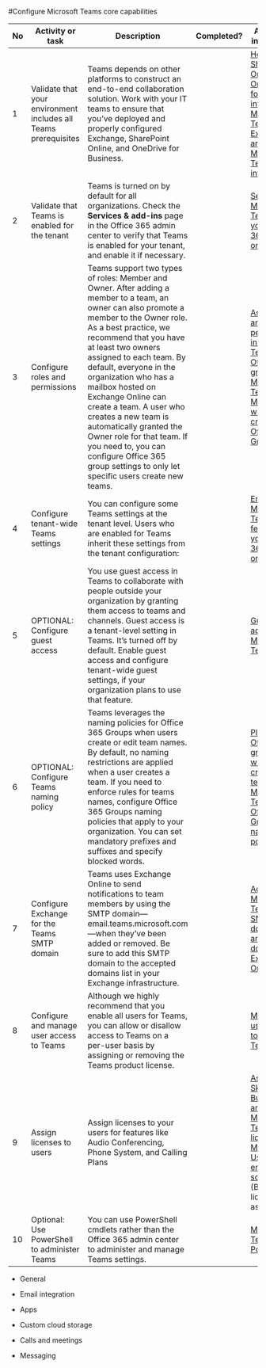 #Configure Microsoft Teams core capabilities

| No | Activity or task                                                | Description                                                                                                                                                                                                                                                                                                                                                                                                                                                                                                                                | Completed? | Additional information                                                                                                                                                                                                                                                                                                                                                                |
|----|-----------------------------------------------------------------|--------------------------------------------------------------------------------------------------------------------------------------------------------------------------------------------------------------------------------------------------------------------------------------------------------------------------------------------------------------------------------------------------------------------------------------------------------------------------------------------------------------------------------------------|------------|---------------------------------------------------------------------------------------------------------------------------------------------------------------------------------------------------------------------------------------------------------------------------------------------------------------------------------------------------------------------------------------|
| 1  | Validate that your environment includes all Teams prerequisites | Teams depends on other platforms to construct an end-to-end collaboration solution. Work with your IT teams to ensure that you’ve deployed and properly configured Exchange, SharePoint Online, and OneDrive for Business.                                                                                                                                                                                                                                                                                                                 |            | [How SharePoint Online and OneDrive for Business interact with Microsoft Teams](https://docs.microsoft.com/MicrosoftTeams/sharepoint-onedrive-interact) [How Exchange and Microsoft Teams interact](https://docs.microsoft.com/MicrosoftTeams/exchange-teams-interact)                                                                                                                |
| 2  | Validate that Teams is enabled for the tenant                   | Teams is turned on by default for all organizations. Check the **Services & add-ins** page in the Office 365 admin center to verify that Teams is enabled for your tenant, and enable it if necessary.                                                                                                                                                                                                                                                                                                                                     |            | [Set up Microsoft Teams in your Office 365 organization](https://docs.microsoft.com/MicrosoftTeams/office-365-set-up)                                                                                                                                                                                                                                                                 |
| 3  | Configure roles and permissions                                 | Teams support two types of roles: Member and Owner. After adding a member to a team, an owner can also promote a member to the Owner role. As a best practice, we recommend that you have at least two owners assigned to each team. By default, everyone in the organization who has a mailbox hosted on Exchange Online can create a team. A user who creates a new team is automatically granted the Owner role for that team. If you need to, you can configure Office 365 group settings to only let specific users create new teams. |            | [Assign roles and permissions in Microsoft Teams](https://docs.microsoft.com/MicrosoftTeams/assign-roles-permissions) [Office 365 groups and Microsoft Teams](https://docs.microsoft.com/MicrosoftTeams/office-365-groups) [Manage who can create Office 365 Groups](https://support.office.com/article/Manage-who-can-create-Office-365-Groups-4c46c8cb-17d0-44b5-9776-005fced8e618) |
| 4  | Configure tenant-wide Teams settings                            | You can configure some Teams settings at the tenant level. Users who are enabled for Teams inherit these settings from the tenant configuration:                                                                                                                                                                                                                                                                                                                                                                                           |            | [Enable Microsoft Teams features in your Office 365 organization](https://docs.microsoft.com/MicrosoftTeams/enable-features-office-365)                                                                                                                                                                                                                                               |
| 5  | OPTIONAL: Configure guest access                                | You use guest access in Teams to collaborate with people outside your organization by granting them access to teams and channels. Guest access is a tenant-level setting in Teams. It’s turned off by default. Enable guest access and configure tenant-wide guest settings, if your organization plans to use that feature.                                                                                                                                                                                                               |            | [Guest access in Microsoft Teams](https://docs.microsoft.com/MicrosoftTeams/guest-access)                                                                                                                                                                                                                                                                                             |
| 6  | OPTIONAL: Configure Teams naming policy                         | Teams leverages the naming policies for Office 365 Groups when users create or edit team names. By default, no naming restrictions are applied when a user creates a team. If you need to enforce rules for teams names, configure Office 365 Groups naming policies that apply to your organization. You can set mandatory prefixes and suffixes and specify blocked words.                                                                                                                                                               |            | [Plan for Office 365 groups when creating teams in Microsoft Teams](https://docs.microsoft.com/microsoftteams/plan-office-365-groups) [Office 365 Groups naming policy](https://support.office.com/article/Office-365-Groups-naming-policy-6ceca4d3-cad1-4532-9f0f-d469dfbbb552)                                                                                                      |
| 7  | Configure Exchange for the Teams SMTP domain                    | Teams uses Exchange Online to send notifications to team members by using the SMTP domain—email.teams.microsoft.com—when they’ve been added or removed. Be sure to add this SMTP domain to the accepted domains list in your Exchange infrastructure.                                                                                                                                                                                                                                                                                      |            | [Add the Microsoft Teams SMTP domain as an accepted domain in Exchange Online](https://docs.microsoft.com/MicrosoftTeams/smtp-accepted-domain)                                                                                                                                                                                                                                        |
| 8  | Configure and manage user access to Teams                       | Although we highly recommend that you enable all users for Teams, you can allow or disallow access to Teams on a per-user basis by assigning or removing the Teams product license.                                                                                                                                                                                                                                                                                                                                                        |            | [Manage user access to Microsoft Teams](https://docs.microsoft.com/MicrosoftTeams/user-access)                                                                                                                                                                                                                                                                                        |
| 9  | Assign licenses to users                                        | Assign licenses to your users for features like Audio Conferencing, Phone System, and Calling Plans                                                                                                                                                                                                                                                                                                                                                                                                                                        |            | [Assign Skype for Business and Microsoft Teams licenses](https://docs.microsoft.com/SkypeForBusiness/skype-for-business-and-microsoft-teams-add-on-licensing/assign-skype-for-business-and-microsoft-teams-licenses) [MyAdvisor – User enablement scripts](https://myadvisor.fasttrack.microsoft.com/CloudVoice/Downloads?SelectedIDs=5_2_0_6,5_2_0_3) (Bulk license assignment)      |
| 10 | Optional: Use PowerShell to administer Teams                    | You can use PowerShell cmdlets rather than the Office 365 admin center to administer and manage Teams settings.                                                                                                                                                                                                                                                                                                                                                                                                                            |            | [Microsoft Teams PowerShell](https://docs.microsoft.com/powershell/module/teams/?view=teams-ps)                                                                                                                                                                                                                                                                                       |

-   General

-   Email integration

-   Apps

-   Custom cloud storage

-   Calls and meetings

-   Messaging

